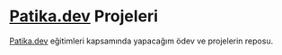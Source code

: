 # [Patika.dev](https://www.patika.dev/tr/home) Projeleri

[Patika.dev](https://www.patika.dev/tr/home) eğitimleri kapsamında yapacağım ödev ve projelerin reposu.